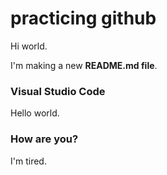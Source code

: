 # practicing github

Hi world.



I'm making a new **README.md file**.



### Visual Studio Code

Hello world.

### How are you?

I'm tired.
